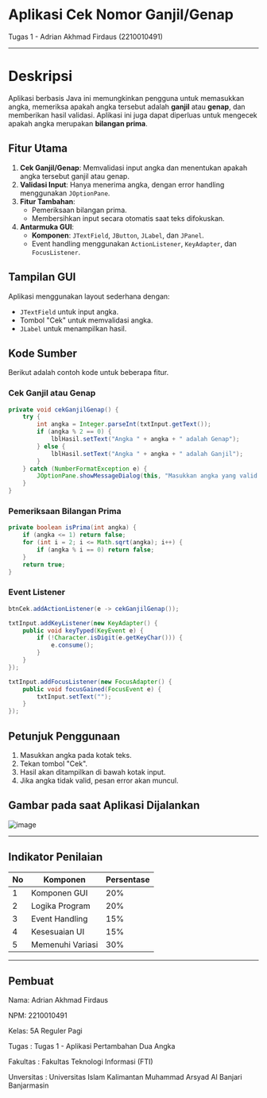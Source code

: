 # Aplikasi Cek Nomor Ganjil/Genap
Tugas 1 - Adrian Akhmad Firdaus (2210010491)

---
# Deskripsi

Aplikasi berbasis Java ini memungkinkan pengguna untuk memasukkan angka, memeriksa apakah angka tersebut adalah **ganjil** atau **genap**, dan memberikan hasil validasi. Aplikasi ini juga dapat diperluas untuk mengecek apakah angka merupakan **bilangan prima**.

## Fitur Utama
1. **Cek Ganjil/Genap**: Memvalidasi input angka dan menentukan apakah angka tersebut ganjil atau genap.
2. **Validasi Input**: Hanya menerima angka, dengan error handling menggunakan `JOptionPane`.
3. **Fitur Tambahan**:
   - Pemeriksaan bilangan prima.
   - Membersihkan input secara otomatis saat teks difokuskan.
4. **Antarmuka GUI**:
   - **Komponen**: `JTextField`, `JButton`, `JLabel`, dan `JPanel`.
   - Event handling menggunakan `ActionListener`, `KeyAdapter`, dan `FocusListener`.

## Tampilan GUI
Aplikasi menggunakan layout sederhana dengan:
- `JTextField` untuk input angka.
- Tombol "Cek" untuk memvalidasi angka.
- `JLabel` untuk menampilkan hasil.

## Kode Sumber
Berikut adalah contoh kode untuk beberapa fitur.

### Cek Ganjil atau Genap
```java
private void cekGanjilGenap() {
    try {
        int angka = Integer.parseInt(txtInput.getText());
        if (angka % 2 == 0) {
            lblHasil.setText("Angka " + angka + " adalah Genap");
        } else {
            lblHasil.setText("Angka " + angka + " adalah Ganjil");
        }
    } catch (NumberFormatException e) {
        JOptionPane.showMessageDialog(this, "Masukkan angka yang valid!", "Error", JOptionPane.ERROR_MESSAGE);
    }
}
```

### Pemeriksaan Bilangan Prima
```java
private boolean isPrima(int angka) {
    if (angka <= 1) return false;
    for (int i = 2; i <= Math.sqrt(angka); i++) {
        if (angka % i == 0) return false;
    }
    return true;
}
```

### Event Listener
```java
btnCek.addActionListener(e -> cekGanjilGenap());

txtInput.addKeyListener(new KeyAdapter() {
    public void keyTyped(KeyEvent e) {
        if (!Character.isDigit(e.getKeyChar())) {
            e.consume();
        }
    }
});

txtInput.addFocusListener(new FocusAdapter() {
    public void focusGained(FocusEvent e) {
        txtInput.setText("");
    }
});
```

## Petunjuk Penggunaan
1. Masukkan angka pada kotak teks.
2. Tekan tombol "Cek".
3. Hasil akan ditampilkan di bawah kotak input.
4. Jika angka tidak valid, pesan error akan muncul.

## Gambar pada saat Aplikasi Dijalankan

![image](https://github.com/user-attachments/assets/ca6b481a-c817-4b4d-a9ac-1edc7a43924e)


---
## Indikator Penilaian
| No  | Komponen            | Persentase |
| --- | ------------------- | ---------- |
| 1   | Komponen GUI        | 20%        |
| 2   | Logika Program      | 20%        |
| 3   | Event Handling      | 15%        |
| 4   | Kesesuaian UI       | 15%        |
| 5   | Memenuhi Variasi    | 30%        |

---
## Pembuat

Nama: Adrian Akhmad Firdaus

NPM: 2210010491

Kelas: 5A Reguler Pagi

Tugas : Tugas 1 - Aplikasi Pertambahan Dua Angka

Fakultas : Fakultas Teknologi Informasi (FTI)

Unversitas : Universitas Islam Kalimantan Muhammad Arsyad Al Banjari Banjarmasin
